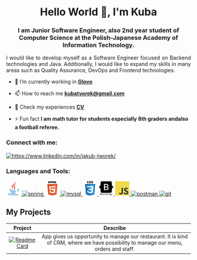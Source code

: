 <h1 align="center">Hello World 👋, I'm Kuba</h1>
<h3 align="center">I am Junior Software Engineer, also 2nd year student of Computer Science at the Polish-Japanese Academy of Information Technology.</h3>
<p align="justify">I would like to develop myself as a Software Engineer focused on Backend technologies and Java. Additionally, I would like to expand my skills in many areas such as Quality Assurance, DevOps and Frontend technologies.</p>

- 🔭 I’m currently working in [**Glovo**](https://glovoapp.com/)

- 📫 How to reach me **kubatvorek@gmail.com**

- 📄 Check my experiences [**CV**](https://github.com/KubaTworek/KubaTworek/files/10191239/cv.pdf)

- ⚡ Fun fact **I am math tutor for students especially 8th graders andalso a football referee.**

<h3 align="left">Connect with me:</h3>
<p align="left">
<a href="https://www.linkedin.com/in/jakub-tworek/" target="blank"><img align="center" src="https://raw.githubusercontent.com/rahuldkjain/github-profile-readme-generator/master/src/images/icons/Social/linked-in-alt.svg" alt="https://www.linkedin.com/in/jakub-tworek/" height="30" width="40" /></a>
</p>

<h3 align="left">Languages and Tools:</h3>

 <p align="left"> <a href="https://www.java.com" target="_blank" rel="noreferrer"> <img src="https://raw.githubusercontent.com/devicons/devicon/master/icons/java/java-original.svg" alt="java" width="40" height="40"/> </a> <a href="https://spring.io/" target="_blank" rel="noreferrer"> <img src="https://www.vectorlogo.zone/logos/springio/springio-icon.svg" alt="spring" width="40" height="40"/> </a> <a href="https://www.w3.org/html/" target="_blank" rel="noreferrer"> <img src="https://raw.githubusercontent.com/devicons/devicon/master/icons/html5/html5-original-wordmark.svg" alt="html5" width="40" height="40"/> </a> <a href="https://dev.mysql.com/" target="_blank" rel="noreferrer"> <img src="https://www.vectorlogo.zone/logos/mysql/mysql-ar21.svg" alt="mysql" width="40" height="40"/> </a> <a href="https://www.w3schools.com/css/" target="_blank" rel="noreferrer"> <img src="https://raw.githubusercontent.com/devicons/devicon/master/icons/css3/css3-original-wordmark.svg" alt="css3" width="40" height="40"/> </a> <a href="https://getbootstrap.com" target="_blank" rel="noreferrer"> <img src="https://raw.githubusercontent.com/devicons/devicon/master/icons/bootstrap/bootstrap-plain-wordmark.svg" alt="bootstrap" width="40" height="40"/> </a> <a href="https://developer.mozilla.org/en-US/docs/Web/JavaScript" target="_blank" rel="noreferrer"> <img src="https://raw.githubusercontent.com/devicons/devicon/master/icons/javascript/javascript-original.svg" alt="javascript" width="40" height="40"/> </a> <a href="https://postman.com" target="_blank" rel="noreferrer"> <img src="https://www.vectorlogo.zone/logos/getpostman/getpostman-icon.svg" alt="postman" width="40" height="40"/> </a> <a href="https://git-scm.com/" target="_blank" rel="noreferrer"> <img src="https://www.vectorlogo.zone/logos/git-scm/git-scm-icon.svg" alt="git" width="40" height="40"/> </a> </p>

## My Projects

Project                    |  Describe
:-------------------------:|:-------------------------:
[![Readme Card](https://github-readme-stats.vercel.app/api/pin/?username=KubaTworek&repo=Restaurant-Management-System)](https://github.com/KubaTworek/Restaurant-Management-System)  |  App gives us opportunity to manage our restaurant. It is kind of CRM, where we have possibility to manage our menu, orders and staff.
